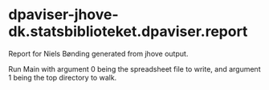 # dpaviser-jhove-dk.statsbiblioteket.dpaviser.report
Report for Niels Bønding generated from jhove output.

Run Main with argument 0 being the spreadsheet file to write, and argument 1 being
the top directory to walk.

